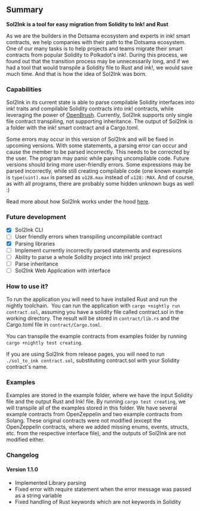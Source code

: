 ## Summary
**Sol2Ink is a tool for easy migration from Solidity to Ink! and Rust**

As we are the builders in the Dotsama ecosystem and experts in ink! smart contracts, we help companies with their path to the Dotsama ecosystem.
One of our many tasks is to help projects and teams migrate their smart contracts from popular Solidity to Polkadot's ink!. During this process,
we found out that the transition process may be unnecessarily long, and if we had a tool that would transpile a Solidity file to Rust and ink!, 
we would save much time. And that is how the idea of Sol2Ink was born.

### Capabilities

Sol2Ink in its current state is able to parse compilable Solidity interfaces into ink! traits and compilable Solidity contracts into ink! contracts, while leveraging the power of [OpenBrush](https://github.com/Supercolony-net/openbrush-contracts). Currently, Sol2Ink supports only single file contract transpiling, not supporting inheritance. The output of Sol2Ink is a folder with the ink! smart contract and a Cargo.toml.

Some errors may occur in this version of Sol2Ink and will be fixed in upcoming versions.
With some statements, a parsing error can occur and cause the member to be parsed incorrectly. This needs to be corrected by the user.
The program may panic while parsing uncompilable code. Future versions should bring more user-friendly errors.
Some expressions may be parsed incorrectly, while still creating compilable code (one known example is `type(uint).max` is parsed as `u128.max` instead of `u128::MAX`.
And of course, as with all programs, there are probably some hidden unknown bugs as well :)

Read more about how Sol2Ink works under the hood [here](https://www.sol2ink.com).

### Future development

- [X] Sol2Ink CLI
- [ ] User friendly errors when transpiling uncompilable contract
- [X] Parsing libraries
- [ ] Implement currently incorrectly parsed statements and expressions
- [ ] Ability to parse a whole Solidity project into ink! project
- [ ] Parse inheritance
- [ ] Sol2Ink Web Application with interface

### How to use it?

To run the application you will need to have installed Rust and run the nightly toolchain. ​
You can run the application with `cargo +nightly run contract.sol`, assuming you have a solidity file called contract.sol in the working directory.
The result will be stored in `contract/lib.rs` and the Cargo.toml file in `contract/Cargo.toml`.

You can transpile the example contracts from examples folder by running `cargo +nightly test creating`.

If you are using Sol2Ink from release pages, you will need to run `./sol_to_ink contract.sol`, substituting contract.sol with your Solidity contract's name.

### Examples

Examples are stored in the example folder, where we have the input Solidity file and the output Rust and Ink! file.
By running `cargo test creating`, we will transpile all of the examples stored in this folder. We have several example contracts from OpenZeppelin and two example contracts from Solang. These original contracts were not modified (except the OpenZeppelin contracts, where we added missing enums, events, structs, etc. from the respective interface file), and the outputs of Sol2Ink are not modified either.

### Changelog

#### Version 1.1.0
- Implemented Library parsing
- Fixed error with require statement when the error message was passed as a string variable
- Fixed handling of Rust keywords which are not keywords in Solidity